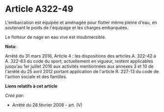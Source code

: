 # Article A322-49

L'embarcation est équipée et aménagée pour flotter même pleine d'eau, en soutenant le poids de l'équipage et les charges
embarquées.

Le flotteur de nage en eau vive est insubmersible.

**Nota:**

Arrêté du 31 mars 2016, Article 4 :  les dispositions des articles A. 322-42 à A. 322-63 du code du sport, actuellement en
vigueur, restent applicables jusqu'au 1er juillet 2016 aux activités mentionnées aux annexes 3 et 10 de l'arrêté du 25 avril
2012 portant application de l'article R. 227-13 du code de l'action sociale et des familles.

**Liens relatifs à cet article**

_Créé par_:

  - Arrêté du 28 février 2008 - art. (V)
